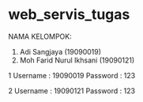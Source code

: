 # web_servis_tugas

NAMA KELOMPOK:
1. Adi Sangjaya (19090019)
2. Moh Farid Nurul Ikhsani (19090121)


1 Username : 19090019
  Password : 123 
  
2 Username : 19090121
  Password : 123
